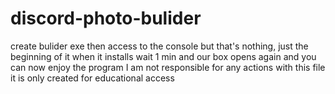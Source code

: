 # discord-photo-bulider
create bulider exe
then access to the console but that's nothing, just the beginning of it when it installs
wait 1 min
and our box opens again and you can now enjoy the program
I am not responsible for any actions with this file it is only created for educational access
